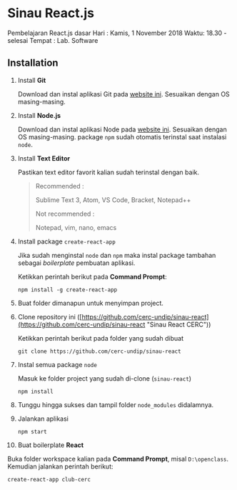 # Sinau React.js
Pembelajaran React.js dasar
Hari : Kamis, 1 November 2018
Waktu: 18.30 - selesai
Tempat : Lab. Software

## Installation
1. Install **Git**

   Download dan instal aplikasi Git pada [website ini](https://git-scm.com/downloads "Download Git"). Sesuaikan dengan OS masing-masing.

2. Install **Node.js**
   
   Download dan instal aplikasi Node pada [website ini](https://nodejs.org/en/download/ "Download Node"). Sesuaikan dengan OS masing-masing. package `npm` sudah otomatis terinstal saat instalasi `node`.

3. Install **Text Editor**
   
   Pastikan text editor favorit kalian sudah terinstal dengan baik.
   > Recommended :
   >
   > Sublime Text 3, Atom, VS Code, Bracket, Notepad++
   >
   > Not recommended :
   >
   > Notepad, vim, nano, emacs

4. Install package `create-react-app`
   
   Jika sudah menginstal `node` dan `npm` maka instal package tambahan sebagai *boilerplate* pembuatan aplikasi.
   
   Ketikkan perintah berikut pada **Command Prompt**:
   ```
   npm install -g create-react-app
   ```

5. Buat folder dimanapun untuk menyimpan project.

6. Clone repository ini ([https://github.com/cerc-undip/sinau-react](https://github.com/cerc-undip/sinau-react "Sinau React CERC"))
   
   Ketikkan perintah berikut pada folder yang sudah dibuat
   ```
   git clone https://github.com/cerc-undip/sinau-react
   ```

7. Instal semua package `node`
   
   Masuk ke folder project yang sudah di-clone (`sinau-react`)
   ```
   npm install
   ```

8. Tunggu hingga sukses dan tampil folder `node_modules` didalamnya.

9. Jalankan aplikasi
   ```
   npm start
   ```
10. Buat boilerplate **React**

   Buka folder workspace kalian pada **Command Prompt**, misal `D:\openclass`. Kemudian jalankan perintah berikut:
   ```
   create-react-app club-cerc
   ```